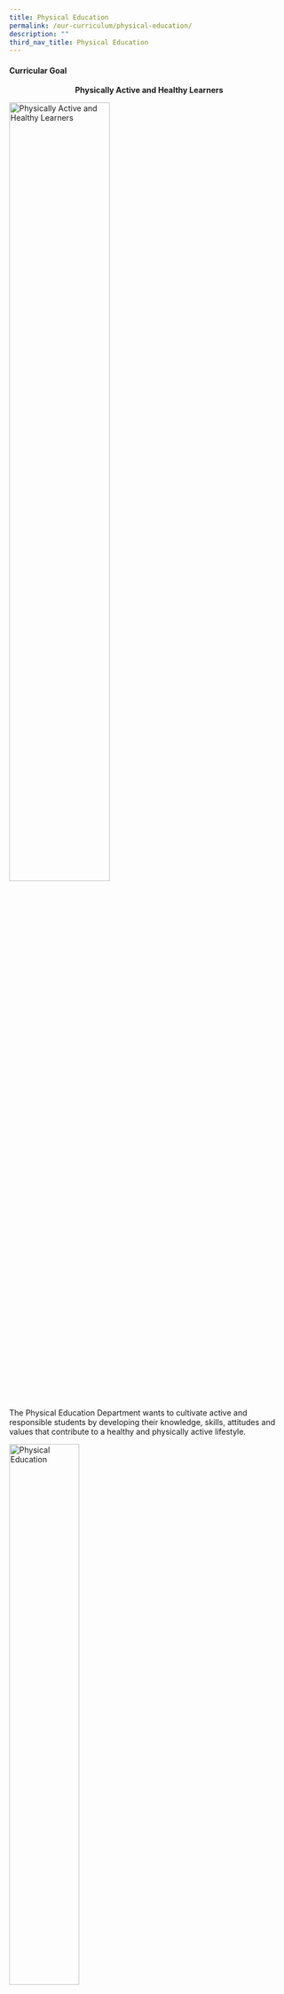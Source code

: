 ```yaml
---
title: Physical Education
permalink: /our-curriculum/physical-education/
description: ""
third_nav_title: Physical Education
---
```

#### Curricular Goal

 
<p style="text-align:center;"> <strong>Physically Active and Healthy Learners</strong></p>

<style>  
img {  
  display: block;  
  margin-left: auto;  
  margin-right: auto;  
}  
</style>  
<body><img src="/images/pe001.png" alt="Physically Active and Healthy Learners" style="width:60%;">  
  
</body>

The Physical Education Department wants to cultivate active and responsible students by developing their knowledge, skills, attitudes and values that contribute to a healthy and physically active lifestyle.

<style>  
img {  
  display: block;  
  margin-left: auto;  
  margin-right: auto;  
}  
</style>  
<body><img src="/images/pe002.jpg" alt="Physical Education" style="width:50%;">  
  
</body>


##### Purpose of Physical Education
The purpose of physical education is to enable students to demonstrate individually and with others the physical skills, practices, and values to enjoy a lifetime of active, healthy living.

##### Goals of Physical Education
A comprehensive, well-articulated syllabus helps students to achieve the goals of physical education. The six goals are equally important - each interacts with others in a well-planned programme that addresses the knowledge, skills and values desired for every student. Physical education seeks to develop in each student the ability to:

<style>  
img {  
  display: block;  
  margin-left: auto;  
  margin-right: auto;  
}  
</style>  
<body><img src="/images/pe003.jpg" alt="Goals of Physical Education" style="width:60%;">  
  
</body>

This syllabus is organised to achieve the goals of physical education based on the framework below. At the apex is the purpose of physical education, achieved through the learning areas to enable students to develop efficiency, effectiveness and versatility in their movement. Learning in the affective areas and competencies for the 21st century are both the outcomes and enablers for the learning of physical education. Through a balanced and well-designed curriculum, delivered through appropriate and effective pedagogies and meaningful assessment, students will acquire the knowledge, skills and values to live active and healthy lives.

<style>  
img {  
  display: block;  
  margin-left: auto;  
  margin-right: auto;  
}  
</style>  
<body><img src="/images/pe004.jpg" alt="Goals of Physical Education" style="width:60%;">  
  
</body>


<h5><strong>21 <sup>st</sup> Century Competencies in Physical Education </strong></h5>


Physical education provides a natural platform for students to clarify and act on their personal values. It allows for social interactions and demonstration of positive emotions as well as social behaviours. Through carefully designed learning activities and ‘teachable moments’ in physical education, students are given the opportunities to acquire sound moral values, develop social skills and higher order thinking skills, and 21st Century Competencies.

![21st Century Competencies in Physical Education](/images/pe005.png)

The lower primary level focuses on mastery of fundamental motor skills such as locomotor (e.g. walk, run, hop, jump, leap, gallop, skip, slide) , non-locomotor (e.g. bend, stretch, twist, turn, push, pull, raise, lower, shake) and manipulative skills (e.g. toss, catch, throw, kick, strike) with application of movement concepts to develop efficiency, effectiveness and versatility in students’ performance. Once the foundation is laid, the upper primary level extends on the mastery of discrete skills to focus on more complex combinations and sequences of movements, and skills application in more recognisable forms of activity and games.

![21st Century Competencies in Physical Education](/images/pe006.png)

#### Partnerships

  

The PE Department has been very privileged to host and work with two visiting fellows, Dr. Sara Ashworth and Dr. Steve Mitchell.

  

Dr. Sara Ashworth earned her MA from the University of Mississippi and an EdD from Temple University in Philadelphia, PA. From 1987-2008, Dr. Sara Ashworth taught the Spectrum of Teaching Styles in the Department of Elementary Education at Florida Atlantic University (FAU). 

  

Dr. Ashworth observed a total of 8 PE lessons conducted by our teachers followed by post lesson discussions after each lesson on the Spectrum of Teaching Styles used in teaching episodes focusing specifically on the decision making processes and behavioural expectations. The team also explored the possibilities of using the Inclusive Style (Slanting Rope idea) to enable students with varied abilities to make decisions on performing different levels of task representation.

<style>  
img {  
  display: block;  
  margin-left: auto;  
  margin-right: auto;  
}  
</style>  
<body><img src="/images/pe007.jpg" alt="Partnerships" style="width:50%;">  
  
</body>

Dr. Steve Mitchell is a professor of physical education teacher education at Kent State University. He received his undergraduate and master’s degrees from Loughborough University, England, where the tactical approach was developed. He earned a PhD in teaching and curriculum at Syracuse University.

  

The team of Punggol View Primary School (PGVPS) Teachers worked with Dr. Mitchell over 3 weeks on the Game Centred Approach. This approach taps on inquiry, through the use of questions to allow students to take charge of their own learning. The approach was carried out over 10 lessons, with Dr. Mitchell teaching the first class of each lesson cycle before the respective teachers made modifications to the lesson for their respective classes. The collaboration involving Dr. Mitchell culminated in a demonstration class for 20 teachers and officers from PESTA and PSOEB. The team of teachers at PGVPS then presented their two part collaboration at the 2020 Physical and Sports Education Virtual Conference.

![](/images/pe008.png)

<img src="/images/pe009.jpg"  
style="width:60%">

**Physical Health & Fitness**

  

Physical health and fitness stimulate students’ interest in physical activity as meaningful connections between health concepts and practical applications are made through experiential learning.  Younger learners gain an understanding of good health practices in nutrition, exercise, safety and hygiene, as they are put through regular and purposeful health-enhancing physical activities and learning tasks. These activities generate fun and promote a positive attitude towards continual participation in physical activities for health, fitness and enjoyment.

<img src="/images/pe010.jpg"  
style="width:50%">

The key focus of the Physical Health and Fitness content is to provide students with the knowledge, skills and values to empower them to make responsible decisions to pursue life-long total well-being. It also aims to provide students with the opportunities to develop and practise good health habits and attitudes through a variety of fun learning experiences presented during PE lessons.

<img src="/images/pe011.jpg"  
style="width:50%">

The content for this component has been organised into five main themes:                 

·          Growth and Health<br>
·          Good Health Habits<br>
·          Vision and Oral Care<br>
·          Safety First<br>
·          Keeping Safe from Illnesses and Diseases



#### Programmes

**Health Promoting School Canteen**

The Health Promoting School Canteen Programme (HPSC) serves to bring Healthy Set Meals to students. This programme follows the existing Healthy Eating in School Programme (HESP) which introduces 10 food service guidelines in the school canteens. The Healthy Set Meals incorporate the appropriate proportions of food from four main food groups rice and alternatives, meat and alternatives, fruit and vegetables based on Singapore’s Dietary Guidelines for Children and Adolescents ensuring that when students consume meals at the school, they will receive the right nutrients necessary for their growing needs. Each canteen stall serves at least two types of set meals per day and vendors are encouraged to change their menu daily to ensure variety.

  

  

**iCARE ( i C an be an A ctive student by exe R cising regularly and E ating wisely)**

  

The iCARE programme is developed to focus on our students’ overall physical well-being by encouraging them to develop healthy habits, using a combination of fun ways to exercise, learn about nutrition and recognising and changing behavioural habits. Parents, child and teacher work in partnership to promote healthy eating and working towards an active lifestyle  

  

  

**Health Promotion Month**

Health Promotion Month Celebrating Physically Robust Students who Eat Wisely and Exercise Regularly – A Health Promotion Effort in Punggol View The Physical Education Department carries out an array of learning experiences for a month long annually to help our students acquire knowledge, skills and values to empower them to lead healthy lifestyles and take responsibility for their health. We hope to create a nurturing and learning environment for our students to develop positive attitudes and practise healthy habits.

![](/images/pe012.png)

**Camps**

“Building of Character through Outdoor Experiential Learning” (OEL) is our niche and the focus of our Learning for Life Programme (LLP) in Punggol View Primary School. As part of the LLP, the school infuses learning and character building such as camps for Primary 3 to Primary 6 and learning journeys at each level.

![](/images/pe013.png)

![](/images/pe014.jpg)